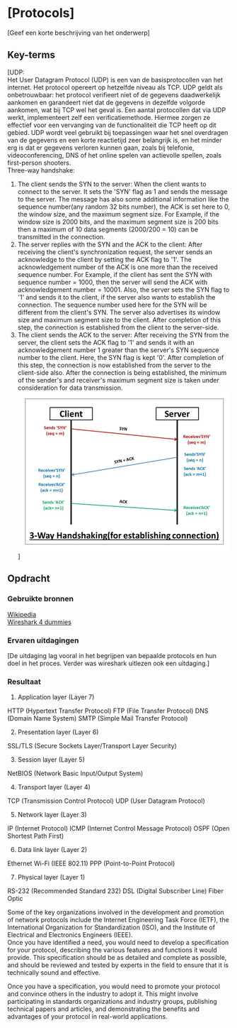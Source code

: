 # [Protocols]
[Geef een korte beschrijving van het onderwerp]

## Key-terms
[UDP:  
Het User Datagram Protocol (UDP) is een van de basisprotocollen van het internet. Het protocol opereert op hetzelfde niveau als TCP. UDP geldt als onbetrouwbaar: het protocol verifieert niet of de gegevens daadwerkelijk aankomen en garandeert niet dat de gegevens in dezelfde volgorde aankomen, wat bij TCP wel het geval is. Een aantal protocollen dat via UDP werkt, implementeert zelf een verificatiemethode. Hiermee zorgen ze effectief voor een vervanging van de functionaliteit die TCP heeft op dit gebied. UDP wordt veel gebruikt bij toepassingen waar het snel overdragen van de gegevens en een korte reactietijd zeer belangrijk is, en het minder erg is dat er gegevens verloren kunnen gaan, zoals bij telefonie, videoconferencing, DNS of het online spelen van actievolle spellen, zoals first-person shooters.  
Three-way handshake:  
1.  The client sends the SYN to the server: When the client wants to connect to the server. It sets the 'SYN' flag as 1 and sends the message to the server. The message has also some additional information like the sequence number(any random 32 bits number), the ACK is set here to 0, the window size, and the maximum segment size. For Example, if the window size is 2000 bits, and the maximum segment size is 200 bits then a maximum of 10 data segments (2000/200 = 10) can be transmitted in the connection.
2.  The server replies with the SYN and the ACK to the client: After receiving the client's synchronization request, the server sends an acknowledge to the client by setting the ACK flag to '1'. The acknowledgement number of the ACK is one more than the received sequence number. For Example, if the client has sent the SYN with sequence number = 1000, then the server will send the ACK with acknowledgement number = 10001. Also, the server sets the SYN flag to '1' and sends it to the client, if the server also wants to establish the connection. The sequence number used here for the SYN will be different from the client's SYN. The server also advertises its window size and maximum segment size to the client. After completion of this step, the connection is established from the client to the server-side.
3.  The client sends the ACK to the server: After receiving the SYN from the server, the client sets the ACK flag to '1' and sends it with an acknowledgement number 1 greater than the server's SYN sequence number to the client. Here, the SYN flag is kept '0'. After completion of this step, the connection is now established from the server to the client-side also. After the connection is being established, the minimum of the sender's and receiver's maximum segment size is taken under consideration for data transmission.
![3way](/00_includes/Week-2-img/TCPHandshake.jpg)]

## Opdracht
### Gebruikte bronnen
[Wikipedia](https://nl.wikipedia.org/wiki/User_Datagram_Protocol)  
[Wireshark 4 dummies](https://medium.com/@mackenziepech/wireshark-for-beginners-ba3c0771d01c)

### Ervaren uitdagingen
[De uitdaging lag vooral in het begrijpen van bepaalde protocols en hun doel in het proces. Verder was wireshark uitlezen ook een uitdaging.]

### Resultaat
1.  Application layer (Layer 7)

HTTP (Hypertext Transfer Protocol)
FTP (File Transfer Protocol)
DNS (Domain Name System)
SMTP (Simple Mail Transfer Protocol)

2.  Presentation layer (Layer 6)

SSL/TLS (Secure Sockets Layer/Transport Layer Security)

3.  Session layer (Layer 5)

NetBIOS (Network Basic Input/Output System)

4.  Transport layer (Layer 4)

TCP (Transmission Control Protocol)
UDP (User Datagram Protocol)

5.  Network layer (Layer 3)

IP (Internet Protocol)
ICMP (Internet Control Message Protocol)
OSPF (Open Shortest Path First)

6.  Data link layer (Layer 2)

Ethernet
Wi-Fi (IEEE 802.11)
PPP (Point-to-Point Protocol)

7.  Physical layer (Layer 1)

RS-232 (Recommended Standard 232)
DSL (Digital Subscriber Line)
Fiber Optic  

Some of the key organizations involved in the development and promotion of network protocols include the Internet Engineering Task Force (IETF), the International Organization for Standardization (ISO), and the Institute of Electrical and Electronics Engineers (IEEE).  
Once you have identified a need, you would need to develop a specification for your protocol, describing the various features and functions it would provide. This specification should be as detailed and complete as possible, and should be reviewed and tested by experts in the field to ensure that it is technically sound and effective.

Once you have a specification, you would need to promote your protocol and convince others in the industry to adopt it. This might involve participating in standards organizations and industry groups, publishing technical papers and articles, and demonstrating the benefits and advantages of your protocol in real-world applications.